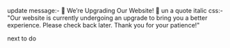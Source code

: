 update message:-
🔧 We’re Upgrading Our Website! 🔧
un a quote italic css:- "Our website is currently undergoing an upgrade to bring you a better experience. Please check back later. Thank you for your patience!"



next to do
